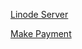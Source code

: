 [Linode Server](https://www.linode.com/docs/)

[Make Payment]([https://www.linode.com/docs/](https://myaccount.payoneer.com/ma/pay/online?signupUrlResource=SignUp.OPA.Text&action=onlinePayment&t=61DA22175B554A0CA7AEE6AE76CE7A0A&signupUrlResourceParams=D7DB0389589F40CCAAF4C700ADC44A8F&src=email&utm_medium=link&utm_content=1&utm_campaign=pay_now&prqId=12479491))
